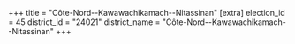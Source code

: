+++
title = "Côte-Nord--Kawawachikamach--Nitassinan"
[extra]
election_id = 45
district_id = "24021"
district_name = "Côte-Nord--Kawawachikamach--Nitassinan"
+++
